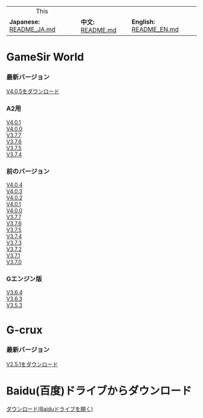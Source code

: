 <table>
  <tr>
    <td align=center>
      This
    </td>
  </tr>
  <tr>
    <td>
      <b>Japanese:</b> 
      <a href="README_JA.md">README_JA.md</a>
    </td>
    <td>
      <b>中文:</b>
      <a href=".">README.md</a>
    </td>
    <td>
      <b>English:</b> 
      <a href="README_EN.md">README_EN.md</a>
    </td>
  </tr>
</table>

# GameSir World
### 最新バージョン
[V4.0.5をダウンロード](https://xjdl.vgabc.com/gsw/download/gsw_4.0.5-A128.apk)

### A2用 
[V4.0.1](https://xjdl.vgabc.com/gsw/download/gsw_4.0.1-A128.apk)  
[V4.0.0](https://xjdl.vgabc.com/gsw/download/gsw_A2_4.0.0-A128.apk)  
[V3.7.7](https://xjdl.vgabc.com/gsw/download/gsw_A2_3.7.7-A128.apk)  
[V3.7.6](https://xjdl.vgabc.com/gsw/download/gsw_A2_3.7.6-A128.apk)  
[V3.7.5](https://xjdl.vgabc.com/gsw/download/gsw_A2_3.7.5-A128.apk)  
[V3.7.4](https://xjdl.vgabc.com/gsw/download/gsw_374-A2-A128.apk)

### 前のバージョン
[V4.0.4](https://xjdl.vgabc.com/gsw/download/gsw_4.0.4-A128.apk)  
[V4.0.3](https://xjdl.vgabc.com/gsw/download/gsw_4.0.3-A128.apk)  
[V4.0.2](https://xjdl.vgabc.com/gsw/download/gsw_4.0.2-A128.apk)  
[V4.0.1](https://xjdl.vgabc.com/gsw/download/gsw_4.0.1-A128.apk)  
[V4.0.0](https://xjdl.vgabc.com/gsw/download/gsw_4.0.0-A128_2.apk)  
[V3.7.7](https://xjdl.vgabc.com/gsw/download/gsw_3.7.7-A128.apk)  
[V3.7.6](https://xjdl.vgabc.com/gsw/download/gsw_3.7.6-A128.apk)  
[V3.7.5](https://xjdl.vgabc.com/gsw/download/gsw_nojiagu_3.7.5-A128.apk)  
[V3.7.4](https://xjdl.vgabc.com/gsw/download/gsw_3.7.4-A128.apk)  
[V3.7.3](https://xjdl.vgabc.com/gsw/download/gsw_3.7.3-A128.apk)  
[V3.7.2](https://github.com/gamesir123/app/raw/master/GSW/gsw_3.7.2-A128.apk)  
[V3.7.1](https://github.com/gamesir123/app/raw/master/GSW/gsw_3.7.1-A128.apk)  
[V3.7.0](https://github.com/gamesir123/app/raw/master/GSW/gsw_3.7.0-A128.apk)  

### Gエンジン版
[V3.6.4](https://github.com/gamesir123/app/raw/master/GSW/gsw_3.6.4-A128.apk)  
[V3.6.3](https://github.com/gamesir123/app/raw/master/GSW/gamesirworld_130_3.6.3_0924-A128.apk)  
[V3.5.3](https://github.com/gamesir123/app/raw/master/GSW/GamesirWorld_3.5.3.apk)  

# G-crux
### 最新バージョン
[V2.5.1をダウンロード](https://xjdl.vgabc.com/gsw/download/gamesir-ota/G-Crux_v2.5.1.apk)

# Baidu(百度)ドライブからダウンロード
[ダウンロード(Baiduドライブを開く)](https://pan.baidu.com/s/1_jXIkG0Hf3Q88IVHCihGfQ?#list/path=%2FGSW)

